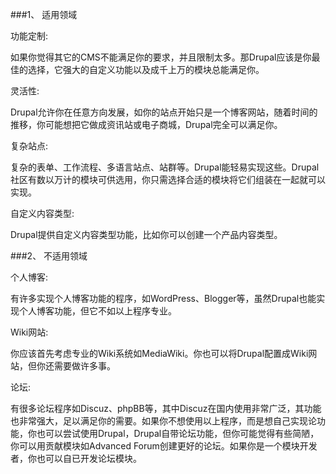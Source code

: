 ###1、 适用领域

功能定制:

如果你觉得其它的CMS不能满足你的要求，并且限制太多。那Drupal应该是你最佳的选择，它强大的自定义功能以及成千上万的模块总能满足你。

灵活性:

Drupal允许你在任意方向发展，如你的站点开始只是一个博客网站，随着时间的推移，你可能想把它做成资讯站或电子商城，Drupal完全可以满足你。

复杂站点:

复杂的表单、工作流程、多语言站点、站群等。Drupal能轻易实现这些。Drupal社区有数以万计的模块可供选用，你只需选择合适的模块将它们组装在一起就可以实现。

自定义内容类型:

Drupal提供自定义内容类型功能，比如你可以创建一个产品内容类型。

###2、 不适用领域

个人博客:

有许多实现个人博客功能的程序，如WordPress、Blogger等，虽然Drupal也能实现个人博客功能，但它不如以上程序专业。

Wiki网站:

你应该首先考虑专业的Wiki系统如MediaWiki。你也可以将Drupal配置成Wiki网站，但你还需要做许多事。

论坛:

有很多论坛程序如Discuz、phpBB等，其中Discuz在国内使用非常广泛，其功能也非常强大，足以满足你的需要。如果你不想使用以上程序，而是想自己实现论功能，你也可以尝试使用Drupal，Drupal自带论坛功能，但你可能觉得有些简陋，你可以用贡献模块如Advanced Forum创建更好的论坛。如果你是一个模块开发者，你也可以自已开发论坛模块。

